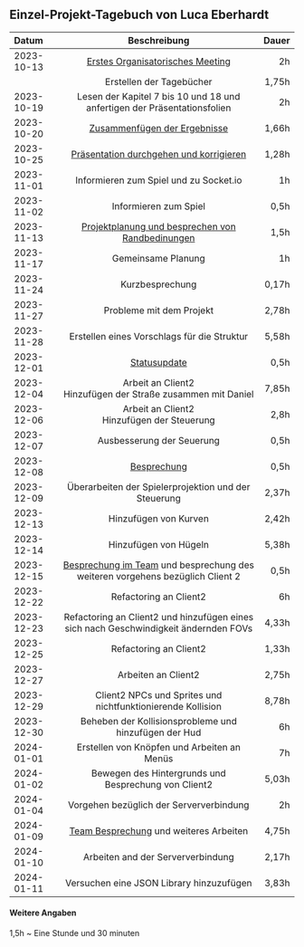 ## Einzel-Projekt-Tagebuch von Luca Eberhardt

**Datum** | **Beschreibung** | **Dauer**
:---|:---:|---:
2023-10-13 | [Erstes Organisatorisches Meeting](../Projekt-Dokumentation/Eintrag01.md) | 2h
 | | Erstellen der Tagebücher | 1,75h
2023-10-19 | Lesen der Kapitel 7 bis 10 und 18 und anfertigen der Präsentationsfolien | 2h
2023-10-20 | [Zusammenfügen der Ergebnisse](../Projekt-Dokumentation/Eintrag02.md) | 1,66h
2023-10-25 | [Präsentation durchgehen und korrigieren](../Projekt-Dokumentation/Eintrag03.md) | 1,28h
2023-11-01 | Informieren zum Spiel und zu Socket.io | 1h
2023-11-02 | Informieren zum Spiel | 0,5h
2023-11-13 | [Projektplanung und besprechen von Randbedinungen](../Projekt-Dokumentation/Eintrag04.md) | 1,5h
2023-11-17 | Gemeinsame Planung | 1h
2023-11-24 | Kurzbesprechung | 0,17h
2023-11-27 | Probleme mit dem Projekt | 2,78h
2023-11-28 | Erstellen eines Vorschlags für die Struktur | 5,58h
2023-12-01 | [Statusupdate](../Projekt-Dokumentation/Eintrag05.md) | 0,5h
2023-12-04 | Arbeit an Client2 </br> Hinzufügen der Straße zusammen mit Daniel | 7,85h
2023-12-06 | Arbeit an Client2 </br> Hinzufügen der Steuerung | 2,8h
2023-12-07 | Ausbesserung der Seuerung | 0,5h
2023-12-08 | [Besprechung](../Projekt-Dokumentation/Eintrag06.md) | 0,5h
2023-12-09 | Überarbeiten der Spielerprojektion und der Steuerung | 2,37h
2023-12-13 | Hinzufügen von Kurven | 2,42h
2023-12-14 | Hinzufügen von Hügeln | 5,38h
2023-12-15 | [Besprechung im Team](../Projekt-Dokumentation/Eintrag07.md) und besprechung des weiteren vorgehens bezüglich Client 2 | 0,5h
2023-12-22 | Refactoring an Client2 | 6h
2023-12-23 | Refactoring an Client2 und hinzufügen eines sich nach Geschwindigkeit ändernden FOVs | 4,33h
2023-12-25 | Refactoring an Client2 | 1,33h
2023-12-27 | Arbeiten an Client2 | 2,75h
2023-12-29 | Client2 NPCs und Sprites und nichtfunktionierende Kollision | 8,78h
2023-12-30 | Beheben der Kollisionsprobleme und hinzufügen der Hud | 6h
2024-01-01 | Erstellen von Knöpfen und Arbeiten an Menüs | 7h
2024-01-02 | Bewegen des Hintergrunds und Besprechung von Client2 | 5,03h
2024-01-04 | Vorgehen bezüglich der Serververbindung | 2h
2024-01-09 | [Team Besprechung](../Projekt-Dokumentation/Eintrag08.md) und weiteres Arbeiten | 4,75h
2024-01-10 | Arbeiten and der Serververbindung | 2,17h
2024-01-11 | Versuchen eine JSON Library hinzuzufügen | 3,83h

#### Weitere Angaben
1,5h ~ Eine Stunde und 30 minuten